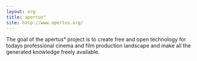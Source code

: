 ```yaml
---
layout: org
title: apertus°
site: http://www.apertus.org/
---
```

The goal of the apertus° project is to create free and open technology for todays professional cinema and film production landscape and make all the generated knowledge freely available. 
